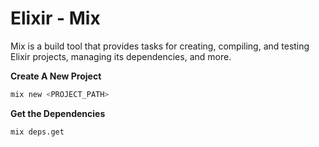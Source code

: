 # Elixir - Mix

Mix is a build tool that provides tasks for creating, compiling, and testing Elixir projects, managing its dependencies, and more.

**Create A New Project**

```bash
mix new <PROJECT_PATH>
```

**Get the Dependencies**

```bash
mix deps.get
```
